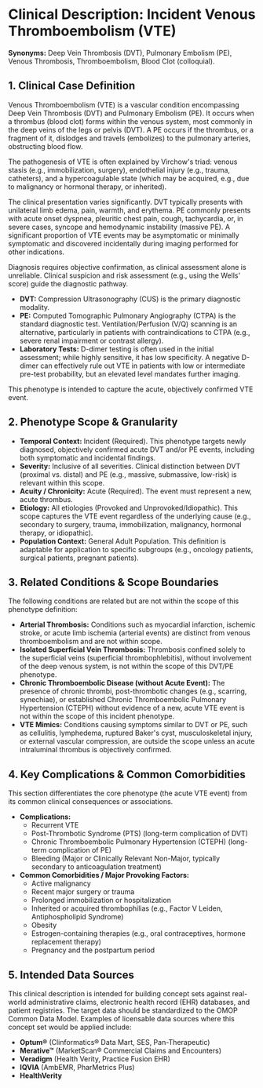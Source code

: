 # Clinical Description: Incident Venous Thromboembolism (VTE)

**Synonyms:** Deep Vein Thrombosis (DVT), Pulmonary Embolism (PE), Venous Thrombosis, Thromboembolism, Blood Clot (colloquial).

## 1\. Clinical Case Definition

Venous Thromboembolism (VTE) is a vascular condition encompassing Deep Vein Thrombosis (DVT) and Pulmonary Embolism (PE). It occurs when a thrombus (blood clot) forms within the venous system, most commonly in the deep veins of the legs or pelvis (DVT). A PE occurs if the thrombus, or a fragment of it, dislodges and travels (embolizes) to the pulmonary arteries, obstructing blood flow.

The pathogenesis of VTE is often explained by Virchow's triad: venous stasis (e.g., immobilization, surgery), endothelial injury (e.g., trauma, catheters), and a hypercoagulable state (which may be acquired, e.g., due to malignancy or hormonal therapy, or inherited).

The clinical presentation varies significantly. DVT typically presents with unilateral limb edema, pain, warmth, and erythema. PE commonly presents with acute onset dyspnea, pleuritic chest pain, cough, tachycardia, or, in severe cases, syncope and hemodynamic instability (massive PE). A significant proportion of VTE events may be asymptomatic or minimally symptomatic and discovered incidentally during imaging performed for other indications.

Diagnosis requires objective confirmation, as clinical assessment alone is unreliable. Clinical suspicion and risk assessment (e.g., using the Wells' score) guide the diagnostic pathway.

* **DVT:** Compression Ultrasonography (CUS) is the primary diagnostic modality.  
* **PE:** Computed Tomographic Pulmonary Angiography (CTPA) is the standard diagnostic test. Ventilation/Perfusion (V/Q) scanning is an alternative, particularly in patients with contraindications to CTPA (e.g., severe renal impairment or contrast allergy).  
* **Laboratory Tests:** D-dimer testing is often used in the initial assessment; while highly sensitive, it has low specificity. A negative D-dimer can effectively rule out VTE in patients with low or intermediate pre-test probability, but an elevated level mandates further imaging.

This phenotype is intended to capture the acute, objectively confirmed VTE event.

## 2\. Phenotype Scope & Granularity

* **Temporal Context:** Incident (Required). This phenotype targets newly diagnosed, objectively confirmed acute DVT and/or PE events, including both symptomatic and incidental findings.  
* **Severity:** Inclusive of all severities. Clinical distinction between DVT (proximal vs. distal) and PE (e.g., massive, submassive, low-risk) is relevant within this scope.  
* **Acuity / Chronicity:** Acute (Required). The event must represent a new, acute thrombus.  
* **Etiology:** All etiologies (Provoked and Unprovoked/Idiopathic). This scope captures the VTE event regardless of the underlying cause (e.g., secondary to surgery, trauma, immobilization, malignancy, hormonal therapy, or idiopathic).  
* **Population Context:** General Adult Population. This definition is adaptable for application to specific subgroups (e.g., oncology patients, surgical patients, pregnant patients).

## 3\. Related Conditions & Scope Boundaries

The following conditions are related but are not within the scope of this phenotype definition:

* **Arterial Thrombosis:** Conditions such as myocardial infarction, ischemic stroke, or acute limb ischemia (arterial events) are distinct from venous thromboembolism and are not within scope.  
* **Isolated Superficial Vein Thrombosis:** Thrombosis confined solely to the superficial veins (superficial thrombophlebitis), without involvement of the deep venous system, is not within the scope of this DVT/PE phenotype.  
* **Chronic Thromboembolic Disease (without Acute Event):** The presence of chronic thrombi, post-thrombotic changes (e.g., scarring, synechiae), or established Chronic Thromboembolic Pulmonary Hypertension (CTEPH) without evidence of a new, acute VTE event is not within the scope of this incident phenotype.  
* **VTE Mimics:** Conditions causing symptoms similar to DVT or PE, such as cellulitis, lymphedema, ruptured Baker's cyst, musculoskeletal injury, or external vascular compression, are outside the scope unless an acute intraluminal thrombus is objectively confirmed.

## 4\. Key Complications & Common Comorbidities

This section differentiates the core phenotype (the acute VTE event) from its common clinical consequences or associations.

* **Complications:**  
  * Recurrent VTE  
  * Post-Thrombotic Syndrome (PTS) (long-term complication of DVT)  
  * Chronic Thromboembolic Pulmonary Hypertension (CTEPH) (long-term complication of PE)  
  * Bleeding (Major or Clinically Relevant Non-Major, typically secondary to anticoagulation treatment)  
* **Common Comorbidities / Major Provoking Factors:**  
  * Active malignancy  
  * Recent major surgery or trauma  
  * Prolonged immobilization or hospitalization  
  * Inherited or acquired thrombophilias (e.g., Factor V Leiden, Antiphospholipid Syndrome)  
  * Obesity  
  * Estrogen-containing therapies (e.g., oral contraceptives, hormone replacement therapy)  
  * Pregnancy and the postpartum period

## 5\. Intended Data Sources

This clinical description is intended for building concept sets against real-world administrative claims, electronic health record (EHR) databases, and patient registries. The target data should be standardized to the OMOP Common Data Model. Examples of licensable data sources where this concept set would be applied include:

* **Optum®** (Clinformatics® Data Mart, SES, Pan-Therapeutic)  
* **Merative™** (MarketScan® Commercial Claims and Encounters)  
* **Veradigm** (Health Verity, Practice Fusion EHR)  
* **IQVIA** (AmbEMR, PharMetrics Plus)  
* **HealthVerity**

